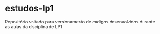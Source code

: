 # estudos-lp1
Repositório voltado para versionamento de códigos desenvolvidos durante as aulas da disciplina de LP1

